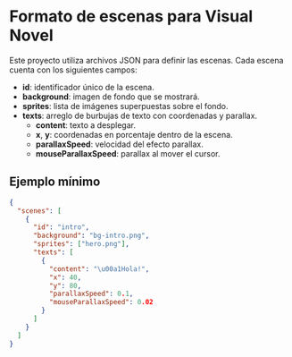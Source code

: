 # Formato de escenas para Visual Novel

Este proyecto utiliza archivos JSON para definir las escenas. Cada escena cuenta con los siguientes campos:

- **id**: identificador único de la escena.
- **background**: imagen de fondo que se mostrará.
- **sprites**: lista de imágenes superpuestas sobre el fondo.
- **texts**: arreglo de burbujas de texto con coordenadas y parallax.
  - **content**: texto a desplegar.
  - **x**, **y**: coordenadas en porcentaje dentro de la escena.
  - **parallaxSpeed**: velocidad del efecto parallax.
  - **mouseParallaxSpeed**: parallax al mover el cursor.

## Ejemplo mínimo

```json
{
  "scenes": [
    {
      "id": "intro",
      "background": "bg-intro.png",
      "sprites": ["hero.png"],
      "texts": [
        {
          "content": "\u00a1Hola!",
          "x": 40,
          "y": 80,
          "parallaxSpeed": 0.1,
          "mouseParallaxSpeed": 0.02
        }
      ]
    }
  ]
}
```
